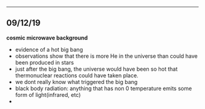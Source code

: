 -----

## 09/12/19

**cosmic microwave background**
* evidence of a hot big bang
* observations show that there is more He in the universe than could have been produced in stars
* just after the big bang, the universe would have been so hot that thermonuclear reactions could have taken place.
* we dont really know what triggered the big bang
* black body radiation: anything that has non 0 temperature emits some form of light(infrared, etc)
* 